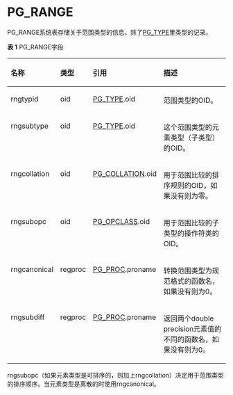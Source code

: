 # PG\_RANGE

PG\_RANGE系统表存储关于范围类型的信息。除了[PG\_TYPE](PG_TYPE.md)里类型的记录。

**表 1**  PG\_RANGE字段

<a name="zh-cn_topic_0283136594_zh-cn_topic_0237122309_zh-cn_topic_0059778637_t14023b1924564a5e9e78b1b4522499d4"></a>
<table><thead align="left"><tr id="zh-cn_topic_0283136594_zh-cn_topic_0237122309_zh-cn_topic_0059778637_r4e6631f513f14aa896f0ea22ec21ac2e"><th class="cellrowborder" valign="top" width="18.04%" id="mcps1.2.5.1.1"><p id="zh-cn_topic_0283136594_zh-cn_topic_0237122309_zh-cn_topic_0059778637_a254b78dcb69b44928c71afba9f4888f4"><a name="zh-cn_topic_0283136594_zh-cn_topic_0237122309_zh-cn_topic_0059778637_a254b78dcb69b44928c71afba9f4888f4"></a><a name="zh-cn_topic_0283136594_zh-cn_topic_0237122309_zh-cn_topic_0059778637_a254b78dcb69b44928c71afba9f4888f4"></a>名称</p>
</th>
<th class="cellrowborder" valign="top" width="12.41%" id="mcps1.2.5.1.2"><p id="zh-cn_topic_0283136594_zh-cn_topic_0237122309_zh-cn_topic_0059778637_a67d752ce4cd94bc48af58f15a45c87a7"><a name="zh-cn_topic_0283136594_zh-cn_topic_0237122309_zh-cn_topic_0059778637_a67d752ce4cd94bc48af58f15a45c87a7"></a><a name="zh-cn_topic_0283136594_zh-cn_topic_0237122309_zh-cn_topic_0059778637_a67d752ce4cd94bc48af58f15a45c87a7"></a>类型</p>
</th>
<th class="cellrowborder" valign="top" width="28.03%" id="mcps1.2.5.1.3"><p id="zh-cn_topic_0283136594_zh-cn_topic_0237122309_zh-cn_topic_0059778637_a56b16a82706d4ae2a9178d2b8d0d3d97"><a name="zh-cn_topic_0283136594_zh-cn_topic_0237122309_zh-cn_topic_0059778637_a56b16a82706d4ae2a9178d2b8d0d3d97"></a><a name="zh-cn_topic_0283136594_zh-cn_topic_0237122309_zh-cn_topic_0059778637_a56b16a82706d4ae2a9178d2b8d0d3d97"></a>引用</p>
</th>
<th class="cellrowborder" valign="top" width="41.52%" id="mcps1.2.5.1.4"><p id="zh-cn_topic_0283136594_zh-cn_topic_0237122309_zh-cn_topic_0059778637_af33d0fe92e7e440c81fd8dd91f4b04b1"><a name="zh-cn_topic_0283136594_zh-cn_topic_0237122309_zh-cn_topic_0059778637_af33d0fe92e7e440c81fd8dd91f4b04b1"></a><a name="zh-cn_topic_0283136594_zh-cn_topic_0237122309_zh-cn_topic_0059778637_af33d0fe92e7e440c81fd8dd91f4b04b1"></a>描述</p>
</th>
</tr>
</thead>
<tbody><tr id="zh-cn_topic_0283136594_zh-cn_topic_0237122309_zh-cn_topic_0059778637_r04e67f5992524433bd9c3398107bb316"><td class="cellrowborder" valign="top" width="18.04%" headers="mcps1.2.5.1.1 "><p id="zh-cn_topic_0283136594_zh-cn_topic_0237122309_zh-cn_topic_0059778637_a0f246ea2a87246b3b977590eb6812c69"><a name="zh-cn_topic_0283136594_zh-cn_topic_0237122309_zh-cn_topic_0059778637_a0f246ea2a87246b3b977590eb6812c69"></a><a name="zh-cn_topic_0283136594_zh-cn_topic_0237122309_zh-cn_topic_0059778637_a0f246ea2a87246b3b977590eb6812c69"></a>rngtypid</p>
</td>
<td class="cellrowborder" valign="top" width="12.41%" headers="mcps1.2.5.1.2 "><p id="zh-cn_topic_0283136594_zh-cn_topic_0237122309_zh-cn_topic_0059778637_a2fabc5649f54467cb02289cd971ab36c"><a name="zh-cn_topic_0283136594_zh-cn_topic_0237122309_zh-cn_topic_0059778637_a2fabc5649f54467cb02289cd971ab36c"></a><a name="zh-cn_topic_0283136594_zh-cn_topic_0237122309_zh-cn_topic_0059778637_a2fabc5649f54467cb02289cd971ab36c"></a>oid</p>
</td>
<td class="cellrowborder" valign="top" width="28.03%" headers="mcps1.2.5.1.3 "><p id="zh-cn_topic_0283136594_zh-cn_topic_0237122309_zh-cn_topic_0059778637_a4e1243b60ae9461a930696864c4a3159"><a name="zh-cn_topic_0283136594_zh-cn_topic_0237122309_zh-cn_topic_0059778637_a4e1243b60ae9461a930696864c4a3159"></a><a name="zh-cn_topic_0283136594_zh-cn_topic_0237122309_zh-cn_topic_0059778637_a4e1243b60ae9461a930696864c4a3159"></a><a href="PG_TYPE.md">PG_TYPE</a>.oid</p>
</td>
<td class="cellrowborder" valign="top" width="41.52%" headers="mcps1.2.5.1.4 "><p id="zh-cn_topic_0283136594_zh-cn_topic_0237122309_zh-cn_topic_0059778637_a75dd51d670c84667b387df794c1fcccc"><a name="zh-cn_topic_0283136594_zh-cn_topic_0237122309_zh-cn_topic_0059778637_a75dd51d670c84667b387df794c1fcccc"></a><a name="zh-cn_topic_0283136594_zh-cn_topic_0237122309_zh-cn_topic_0059778637_a75dd51d670c84667b387df794c1fcccc"></a>范围类型的OID。</p>
</td>
</tr>
<tr id="zh-cn_topic_0283136594_zh-cn_topic_0237122309_zh-cn_topic_0059778637_r5a5b88d220004e62b53218ea6f6870ca"><td class="cellrowborder" valign="top" width="18.04%" headers="mcps1.2.5.1.1 "><p id="zh-cn_topic_0283136594_zh-cn_topic_0237122309_zh-cn_topic_0059778637_a8370ca9489e64506a99236819b881c04"><a name="zh-cn_topic_0283136594_zh-cn_topic_0237122309_zh-cn_topic_0059778637_a8370ca9489e64506a99236819b881c04"></a><a name="zh-cn_topic_0283136594_zh-cn_topic_0237122309_zh-cn_topic_0059778637_a8370ca9489e64506a99236819b881c04"></a>rngsubtype</p>
</td>
<td class="cellrowborder" valign="top" width="12.41%" headers="mcps1.2.5.1.2 "><p id="zh-cn_topic_0283136594_zh-cn_topic_0237122309_zh-cn_topic_0059778637_a17cb463a1a0042c38313ad6d1353ba91"><a name="zh-cn_topic_0283136594_zh-cn_topic_0237122309_zh-cn_topic_0059778637_a17cb463a1a0042c38313ad6d1353ba91"></a><a name="zh-cn_topic_0283136594_zh-cn_topic_0237122309_zh-cn_topic_0059778637_a17cb463a1a0042c38313ad6d1353ba91"></a>oid</p>
</td>
<td class="cellrowborder" valign="top" width="28.03%" headers="mcps1.2.5.1.3 "><p id="zh-cn_topic_0283136594_zh-cn_topic_0237122309_zh-cn_topic_0059778637_a2e3d95811cb64efe97e37beb3ae5aabb"><a name="zh-cn_topic_0283136594_zh-cn_topic_0237122309_zh-cn_topic_0059778637_a2e3d95811cb64efe97e37beb3ae5aabb"></a><a name="zh-cn_topic_0283136594_zh-cn_topic_0237122309_zh-cn_topic_0059778637_a2e3d95811cb64efe97e37beb3ae5aabb"></a><a href="PG_TYPE.md">PG_TYPE</a>.oid</p>
</td>
<td class="cellrowborder" valign="top" width="41.52%" headers="mcps1.2.5.1.4 "><p id="zh-cn_topic_0283136594_zh-cn_topic_0237122309_zh-cn_topic_0059778637_a1ba9cb40ad624c5a9be2fd0ae62487a9"><a name="zh-cn_topic_0283136594_zh-cn_topic_0237122309_zh-cn_topic_0059778637_a1ba9cb40ad624c5a9be2fd0ae62487a9"></a><a name="zh-cn_topic_0283136594_zh-cn_topic_0237122309_zh-cn_topic_0059778637_a1ba9cb40ad624c5a9be2fd0ae62487a9"></a>这个范围类型的元素类型（子类型）的OID。</p>
</td>
</tr>
<tr id="zh-cn_topic_0283136594_zh-cn_topic_0237122309_zh-cn_topic_0059778637_r5e4d542d6f7c46ecb6bfa0ace6895323"><td class="cellrowborder" valign="top" width="18.04%" headers="mcps1.2.5.1.1 "><p id="zh-cn_topic_0283136594_zh-cn_topic_0237122309_zh-cn_topic_0059778637_aa812b3f1a62f446bbf272da817e1223a"><a name="zh-cn_topic_0283136594_zh-cn_topic_0237122309_zh-cn_topic_0059778637_aa812b3f1a62f446bbf272da817e1223a"></a><a name="zh-cn_topic_0283136594_zh-cn_topic_0237122309_zh-cn_topic_0059778637_aa812b3f1a62f446bbf272da817e1223a"></a>rngcollation</p>
</td>
<td class="cellrowborder" valign="top" width="12.41%" headers="mcps1.2.5.1.2 "><p id="zh-cn_topic_0283136594_zh-cn_topic_0237122309_zh-cn_topic_0059778637_a3c3d1d1cedab439eb710b1b8e8964312"><a name="zh-cn_topic_0283136594_zh-cn_topic_0237122309_zh-cn_topic_0059778637_a3c3d1d1cedab439eb710b1b8e8964312"></a><a name="zh-cn_topic_0283136594_zh-cn_topic_0237122309_zh-cn_topic_0059778637_a3c3d1d1cedab439eb710b1b8e8964312"></a>oid</p>
</td>
<td class="cellrowborder" valign="top" width="28.03%" headers="mcps1.2.5.1.3 "><p id="zh-cn_topic_0283136594_zh-cn_topic_0237122309_zh-cn_topic_0059778637_a59a637af38d1492a98c0722946e1f7db"><a name="zh-cn_topic_0283136594_zh-cn_topic_0237122309_zh-cn_topic_0059778637_a59a637af38d1492a98c0722946e1f7db"></a><a name="zh-cn_topic_0283136594_zh-cn_topic_0237122309_zh-cn_topic_0059778637_a59a637af38d1492a98c0722946e1f7db"></a><a href="PG_COLLATION.md">PG_COLLATION</a>.oid</p>
</td>
<td class="cellrowborder" valign="top" width="41.52%" headers="mcps1.2.5.1.4 "><p id="zh-cn_topic_0283136594_zh-cn_topic_0237122309_zh-cn_topic_0059778637_a6a04fe0e13d04eb1aec77ed0d2891278"><a name="zh-cn_topic_0283136594_zh-cn_topic_0237122309_zh-cn_topic_0059778637_a6a04fe0e13d04eb1aec77ed0d2891278"></a><a name="zh-cn_topic_0283136594_zh-cn_topic_0237122309_zh-cn_topic_0059778637_a6a04fe0e13d04eb1aec77ed0d2891278"></a>用于范围比较的排序规则的OID，如果没有则为零。</p>
</td>
</tr>
<tr id="zh-cn_topic_0283136594_zh-cn_topic_0237122309_zh-cn_topic_0059778637_r52e5c9c931084a52937cc948e60b5a2c"><td class="cellrowborder" valign="top" width="18.04%" headers="mcps1.2.5.1.1 "><p id="zh-cn_topic_0283136594_zh-cn_topic_0237122309_zh-cn_topic_0059778637_aa4fd917d0e9244af82200067215dd815"><a name="zh-cn_topic_0283136594_zh-cn_topic_0237122309_zh-cn_topic_0059778637_aa4fd917d0e9244af82200067215dd815"></a><a name="zh-cn_topic_0283136594_zh-cn_topic_0237122309_zh-cn_topic_0059778637_aa4fd917d0e9244af82200067215dd815"></a>rngsubopc</p>
</td>
<td class="cellrowborder" valign="top" width="12.41%" headers="mcps1.2.5.1.2 "><p id="zh-cn_topic_0283136594_zh-cn_topic_0237122309_zh-cn_topic_0059778637_ad51c0ffc032647e7916d9e6a0c79b5ce"><a name="zh-cn_topic_0283136594_zh-cn_topic_0237122309_zh-cn_topic_0059778637_ad51c0ffc032647e7916d9e6a0c79b5ce"></a><a name="zh-cn_topic_0283136594_zh-cn_topic_0237122309_zh-cn_topic_0059778637_ad51c0ffc032647e7916d9e6a0c79b5ce"></a>oid</p>
</td>
<td class="cellrowborder" valign="top" width="28.03%" headers="mcps1.2.5.1.3 "><p id="zh-cn_topic_0283136594_zh-cn_topic_0237122309_zh-cn_topic_0059778637_abf793fbd6e5e40099df1cd5401eae8d5"><a name="zh-cn_topic_0283136594_zh-cn_topic_0237122309_zh-cn_topic_0059778637_abf793fbd6e5e40099df1cd5401eae8d5"></a><a name="zh-cn_topic_0283136594_zh-cn_topic_0237122309_zh-cn_topic_0059778637_abf793fbd6e5e40099df1cd5401eae8d5"></a><a href="PG_OPCLASS.md">PG_OPCLASS</a>.oid</p>
</td>
<td class="cellrowborder" valign="top" width="41.52%" headers="mcps1.2.5.1.4 "><p id="zh-cn_topic_0283136594_zh-cn_topic_0237122309_zh-cn_topic_0059778637_af4bc02a0ee3c4ab284fd5b4bbec40b21"><a name="zh-cn_topic_0283136594_zh-cn_topic_0237122309_zh-cn_topic_0059778637_af4bc02a0ee3c4ab284fd5b4bbec40b21"></a><a name="zh-cn_topic_0283136594_zh-cn_topic_0237122309_zh-cn_topic_0059778637_af4bc02a0ee3c4ab284fd5b4bbec40b21"></a>用于范围比较的子类型的操作符类的OID。</p>
</td>
</tr>
<tr id="zh-cn_topic_0283136594_zh-cn_topic_0237122309_zh-cn_topic_0059778637_r8e0e8e4b91b340b0a65912a3c555d2ec"><td class="cellrowborder" valign="top" width="18.04%" headers="mcps1.2.5.1.1 "><p id="zh-cn_topic_0283136594_zh-cn_topic_0237122309_zh-cn_topic_0059778637_aaafb3968ebd3402ea229c0a94a3a905f"><a name="zh-cn_topic_0283136594_zh-cn_topic_0237122309_zh-cn_topic_0059778637_aaafb3968ebd3402ea229c0a94a3a905f"></a><a name="zh-cn_topic_0283136594_zh-cn_topic_0237122309_zh-cn_topic_0059778637_aaafb3968ebd3402ea229c0a94a3a905f"></a>rngcanonical</p>
</td>
<td class="cellrowborder" valign="top" width="12.41%" headers="mcps1.2.5.1.2 "><p id="zh-cn_topic_0283136594_zh-cn_topic_0237122309_zh-cn_topic_0059778637_a4f0b5df8532b430a88ec5c86f8c082f2"><a name="zh-cn_topic_0283136594_zh-cn_topic_0237122309_zh-cn_topic_0059778637_a4f0b5df8532b430a88ec5c86f8c082f2"></a><a name="zh-cn_topic_0283136594_zh-cn_topic_0237122309_zh-cn_topic_0059778637_a4f0b5df8532b430a88ec5c86f8c082f2"></a>regproc</p>
</td>
<td class="cellrowborder" valign="top" width="28.03%" headers="mcps1.2.5.1.3 "><p id="zh-cn_topic_0283136594_zh-cn_topic_0237122309_zh-cn_topic_0059778637_af5286da9f4364411a0e5c7ad74fe214a"><a name="zh-cn_topic_0283136594_zh-cn_topic_0237122309_zh-cn_topic_0059778637_af5286da9f4364411a0e5c7ad74fe214a"></a><a name="zh-cn_topic_0283136594_zh-cn_topic_0237122309_zh-cn_topic_0059778637_af5286da9f4364411a0e5c7ad74fe214a"></a><a href="PG_PROC.md">PG_PROC</a>.proname</p>
</td>
<td class="cellrowborder" valign="top" width="41.52%" headers="mcps1.2.5.1.4 "><p id="zh-cn_topic_0283136594_zh-cn_topic_0237122309_zh-cn_topic_0059778637_a698a34f5924e432994e63a62ff1bcc5a"><a name="zh-cn_topic_0283136594_zh-cn_topic_0237122309_zh-cn_topic_0059778637_a698a34f5924e432994e63a62ff1bcc5a"></a><a name="zh-cn_topic_0283136594_zh-cn_topic_0237122309_zh-cn_topic_0059778637_a698a34f5924e432994e63a62ff1bcc5a"></a>转换范围类型为规范格式的函数名，如果没有则为0。</p>
</td>
</tr>
<tr id="zh-cn_topic_0283136594_zh-cn_topic_0237122309_zh-cn_topic_0059778637_r00a3a77902524ddda1900d023a993ddb"><td class="cellrowborder" valign="top" width="18.04%" headers="mcps1.2.5.1.1 "><p id="zh-cn_topic_0283136594_zh-cn_topic_0237122309_zh-cn_topic_0059778637_acea22bc4471e47debf4c55dadf56f593"><a name="zh-cn_topic_0283136594_zh-cn_topic_0237122309_zh-cn_topic_0059778637_acea22bc4471e47debf4c55dadf56f593"></a><a name="zh-cn_topic_0283136594_zh-cn_topic_0237122309_zh-cn_topic_0059778637_acea22bc4471e47debf4c55dadf56f593"></a>rngsubdiff</p>
</td>
<td class="cellrowborder" valign="top" width="12.41%" headers="mcps1.2.5.1.2 "><p id="zh-cn_topic_0283136594_zh-cn_topic_0237122309_zh-cn_topic_0059778637_ab71b2475edd24293aa5d5e940d108dff"><a name="zh-cn_topic_0283136594_zh-cn_topic_0237122309_zh-cn_topic_0059778637_ab71b2475edd24293aa5d5e940d108dff"></a><a name="zh-cn_topic_0283136594_zh-cn_topic_0237122309_zh-cn_topic_0059778637_ab71b2475edd24293aa5d5e940d108dff"></a>regproc</p>
</td>
<td class="cellrowborder" valign="top" width="28.03%" headers="mcps1.2.5.1.3 "><p id="zh-cn_topic_0283136594_zh-cn_topic_0237122309_zh-cn_topic_0059778637_a8631df77cd8a4700b43e8e8ec4ee22ac"><a name="zh-cn_topic_0283136594_zh-cn_topic_0237122309_zh-cn_topic_0059778637_a8631df77cd8a4700b43e8e8ec4ee22ac"></a><a name="zh-cn_topic_0283136594_zh-cn_topic_0237122309_zh-cn_topic_0059778637_a8631df77cd8a4700b43e8e8ec4ee22ac"></a><a href="PG_PROC.md">PG_PROC</a>.proname</p>
</td>
<td class="cellrowborder" valign="top" width="41.52%" headers="mcps1.2.5.1.4 "><p id="zh-cn_topic_0283136594_zh-cn_topic_0237122309_zh-cn_topic_0059778637_a10743efad47a45f59872da68e56cf723"><a name="zh-cn_topic_0283136594_zh-cn_topic_0237122309_zh-cn_topic_0059778637_a10743efad47a45f59872da68e56cf723"></a><a name="zh-cn_topic_0283136594_zh-cn_topic_0237122309_zh-cn_topic_0059778637_a10743efad47a45f59872da68e56cf723"></a>返回两个double precision元素值的不同的函数名，如果没有则为0。</p>
</td>
</tr>
</tbody>
</table>

rngsubopc（如果元素类型是可排序的，则加上rngcollation）决定用于范围类型的排序顺序。当元素类型是离散的时使用rngcanonical。

